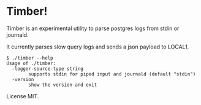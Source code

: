 Timber!
=======

Timber is an experimental utility to parse postgres logs from stdin or journald.

It currently parses slow query logs and sends a json payload to LOCAL1.

```
$ ./timber --help
Usage of ./timber:
  -logger-source-type string
    	supports stdin for piped input and journald (default "stdin")
  -version
    	show the version and exit
```

License MIT.
